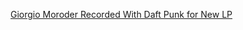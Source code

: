 ---
layout: post
wordpress_id: 1478
wordpress_url: http://noesbueno.com/archives/1478
date: '2012-05-25 14:23:40 -0500'
date_gmt: '2012-05-25 19:23:40 -0500'
body: |
  <p><a href="http://feedproxy.google.com/~r/PitchforkLatestNews/~3/UbgXzNXZvXQ/">Giorgio Moroder Recorded With Daft Punk for New LP</a></p>
---
